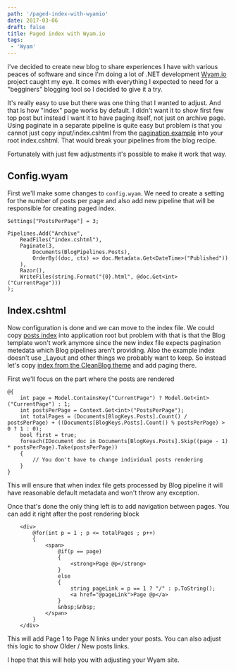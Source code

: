 ```yaml
---
path: '/paged-index-with-wyamio'
date: 2017-03-06
draft: false
title: Paged index with Wyam.io
tags: 
 - 'Wyam'
---
```

I've decided to create new blog to share experiences I have with various peaces of software and since I'm doing a lot of .NET development [Wyam.io](http://wyam.io) project caught my eye. It comes with everything I expected to need for a "begginers" blogging tool so I decided to give it a try. 

It's really easy to use but there was one thing that I wanted to adjust. And that is how "index" page works by default. I didn't want it to show first few top post but instead I want it to have paging itself, not just on archive page. Using paginate in a separate pipeline is quite easy but problem is that you cannot just copy input/index.cshtml from the [pagination example](https://github.com/Wyamio/Wyam/tree/develop/examples/Pagination) into your root index.cshtml. That would break your pipelines from the blog recipe.

Fortunately with just few adjustments it's possible to make it work that way.

## Config.wyam

First we'll make some changes to `config.wyam`. We need to create a setting for the number of posts per page and also add new pipeline that will be responsible for creating paged index.

    Settings["PostsPerPage"] = 3;

    Pipelines.Add("Archive",
        ReadFiles("index.cshtml"),
        Paginate(3,
            Documents(BlogPipelines.Posts),
            OrderBy((doc, ctx) => doc.Metadata.Get<DateTime>("Published"))
        ),
        Razor(),
        WriteFiles(string.Format("{0}.html", @doc.Get<int>("CurrentPage")))
    );

## Index.cshtml

Now configuration is done and we can move to the index file. We could copy [posts index](https://github.com/Wyamio/Wyam/blob/develop/examples/Pagination/input/index.cshtml) into application root but problem with that is that the Blog template won't work anymore since the new index file expects pagination metedata which Blog pipelines aren't providing. Also the example index doesn't use _Layout and other things we probably want to keep. So instead let's copy [index from the CleanBlog theme](https://github.com/Wyamio/Wyam/blob/develop/themes/Blog/CleanBlog/index.cshtml) and add paging there.

First we'll focus on the part where the posts are rendered

    @{
        int page = Model.ContainsKey("CurrentPage") ? Model.Get<int>("CurrentPage") : 1;
        int postsPerPage = Context.Get<int>("PostsPerPage");
        int totalPages = (Documents[BlogKeys.Posts].Count() / postsPerPage) + ((Documents[BlogKeys.Posts].Count() % postsPerPage) > 0 ? 1 : 0);
        bool first = true;
        foreach(IDocument doc in Documents[BlogKeys.Posts].Skip((page - 1) * postsPerPage).Take(postsPerPage))
        {
            // You don't have to change individual posts rendering
        }
    }

This will ensure that when index file gets processed by Blog pipeline it will have reasonable default metadata and won't throw any exception.

Once that's done the only thing left is to add navigation between pages. You can add it right after the post rendering block

        <div>
            @for(int p = 1 ; p <= totalPages ; p++)
            {
                <span>
                    @if(p == page)
                    {
                        <strong>Page @p</strong>
                    }	
                    else
                    {
                        string pageLink = p == 1 ? "/" : p.ToString();
                        <a href="@pageLink">Page @p</a>
                    }
                    &nbsp;&nbsp;
                </span>
            }
        </div>

This will add Page 1 to Page N links under your posts. You can also adjust this logic to show Older / New posts links.

I hope that this will help you with adjusting your Wyam site.